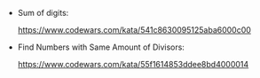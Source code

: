 * Sum of digits:

  https://www.codewars.com/kata/541c8630095125aba6000c00
* Find Numbers with Same Amount of Divisors:

  https://www.codewars.com/kata/55f1614853ddee8bd4000014

